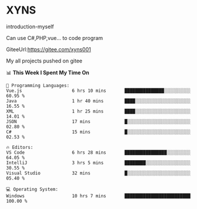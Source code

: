 # XYNS
introduction-myself

Can use C#,PHP,vue... to code program

GiteeUrl:https://gitee.com/xyns001

My all projects pushed on gitee

<!--START_SECTION:waka-->
📊 **This Week I Spent My Time On** 

```text
💬 Programming Languages: 
Vue.js                   6 hrs 10 mins       ███████████████░░░░░░░░░░   60.95 % 
Java                     1 hr 40 mins        ████░░░░░░░░░░░░░░░░░░░░░   16.55 % 
XML                      1 hr 25 mins        ████░░░░░░░░░░░░░░░░░░░░░   14.01 % 
JSON                     17 mins             █░░░░░░░░░░░░░░░░░░░░░░░░   02.80 % 
C#                       15 mins             █░░░░░░░░░░░░░░░░░░░░░░░░   02.53 % 

🔥 Editors: 
VS Code                  6 hrs 28 mins       ████████████████░░░░░░░░░   64.05 % 
IntelliJ                 3 hrs 5 mins        ████████░░░░░░░░░░░░░░░░░   30.55 % 
Visual Studio            32 mins             █░░░░░░░░░░░░░░░░░░░░░░░░   05.40 % 

💻 Operating System: 
Windows                  10 hrs 7 mins       █████████████████████████   100.00 % 
```


<!--END_SECTION:waka-->
